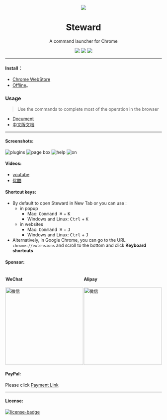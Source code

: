 <p align="center"><img src="http://owsjc7iz3.bkt.clouddn.com/440_280.jpg" /></p>
<h1 align="center">Steward</h1>
<p align="center">A command launcher for Chrome</p>
<p align="center">
   <a href="https://github.com/solobat/Steward/releases"><img src="https://img.shields.io/badge/lastest_version-3.1.11-blue.svg"></a>
   <a target="_blank" href="https://chrome.google.com/webstore/detail/dnkhdiodfglfckibnfcjbgddcgjgkacd"><img src="https://img.shields.io/badge/download-_chrome_webstore-brightgreen.svg"></a>
   <a href="http://owsjc7iz3.bkt.clouddn.com/Steward-3.1.11.crx"><img src="https://img.shields.io/badge/download-_crx-brightgreen.svg"></a>
</p>

***

#### Install：
- [Chrome WebStore](https://chrome.google.com/webstore/detail/dnkhdiodfglfckibnfcjbgddcgjgkacd)
- [Offline](http://owsjc7iz3.bkt.clouddn.com/steward-3.1.11.crx)。

### Usage
> Use the commands to complete most of the operation in the browser

- [Document](http://oksteward.com/steward-document-en/)
- [中文版文档](http://oksteward.com/steward-document-zh/)
---
#### Screenshots:
![plugins](http://owsjc7iz3.bkt.clouddn.com/opt.png)
![page box](http://owsjc7iz3.bkt.clouddn.com/contentbox.png)
![help](http://owsjc7iz3.bkt.clouddn.com/help.jpg)
![on](http://owsjc7iz3.bkt.clouddn.com/on.jpg)


#### Videos:
- [youtube](https://www.youtube.com/watch?v=SJ8T_Mbiyes)
- [优酷](http://list.youku.com/albumlist/show/id_51350050)

#### Shortcut keys:
- By default to open Steward in New Tab or you can use :
  - in popup
    - Mac: <kbd>Command ⌘</kbd> + <kbd>K</kbd>
    - Windows and Linux: <kbd>Ctrl</kbd> + <kbd>K</kbd>
  - in websites
    - Mac: <kbd>Command ⌘</kbd> + <kbd>J</kbd>
    - Windows and Linux: <kbd>Ctrl</kbd> + <kbd>J</kbd>
- Alternatively, in Google Chrome, you can go to the URL `chrome://extensions` and scroll to the bottom and click **Keyboard shortcuts**

#### Sponsor:

<div style="display: flex;justify-content: space-around;">
    <div>
        <h4>WeChat</h4>
        <img src="http://owsjc7iz3.bkt.clouddn.com/IMG_2180.jpg" width = "250" alt="微信" />
    </div>
    <div>
        <h4>Alipay</h4>
        <img src="http://owsjc7iz3.bkt.clouddn.com/alipay3.jpg" width = "250" alt="微信" />
    </div>
</div>
<div>
    <h4>PayPal:</h4> Please click <a href="https://paypal.me/tomasy/5" target="_blank">Payment Link</a>
</div>

---
#### License:
[![license-badge]][license-link]

<!-- Link -->
[version-badge]:    https://img.shields.io/badge/lastest_version-3.1.11-blue.svg
[version-link]:     https://github.com/solobat/Steward
[chrome-badge]:     https://img.shields.io/badge/download-_chrome_webstore-brightgreen.svg
[chrome-link]:      https://chrome.google.com/webstore/detail/dnkhdiodfglfckibnfcjbgddcgjgkacd
[offline-badge]:    https://img.shields.io/badge/download-_crx-brightgreen.svg
[offline-link]:     http://owsjc7iz3.bkt.clouddn.com/Steward-3.1.11.crx
[license-badge]:    https://img.shields.io/github/license/mashape/apistatus.svg
[license-link]:     https://opensource.org/licenses/MIT
